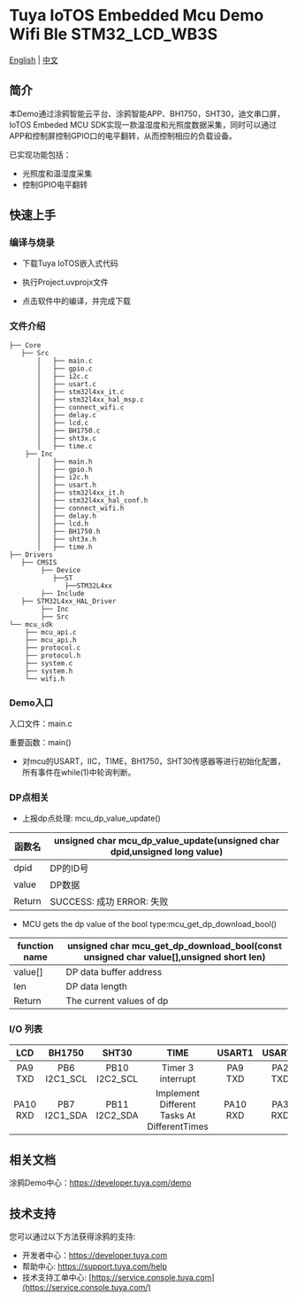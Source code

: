 # Tuya IoTOS Embedded Mcu Demo Wifi Ble STM32_LCD_WB3S

[English](./README.md) | [中文](./README_zh.md)

## 简介 

本Demo通过涂鸦智能云平台、涂鸦智能APP、BH1750，SHT30，迪文串口屏，IoTOS Embeded MCU SDK实现一款温湿度和光照度数据采集，同时可以通过APP和控制屏控制GPIO口的电平翻转，从而控制相应的负载设备。

已实现功能包括：

+ 光照度和温湿度采集  
+ 控制GPIO电平翻转



## 快速上手 

### 编译与烧录
+ 下载Tuya IoTOS嵌入式代码

+ 执行Project.uvprojx文件

+ 点击软件中的编译，并完成下载


### 文件介绍 

```
├── Core
   ├── Src
       │   ├── main.c
       │   ├── gpio.c
       │   ├── i2c.c
       │   ├── usart.c
       │   ├── stm32l4xx_it.c
       │   ├── stm32l4xx_hal_msp.c
       │   ├── connect_wifi.c
       │   ├── delay.c
       │   ├── lcd.c
       │   ├── BH1750.c
       │   ├── sht3x.c
       │   ├── time.c     
    ├── Inc
       │   ├── main.h
       │   ├── gpio.h
       │   ├── i2c.h
       │   ├── usart.h
       │   ├── stm32l4xx_it.h
       │   ├── stm32l4xx_hal_conf.h
       │   ├── connect_wifi.h
       │   ├── delay.h 
       │   ├── lcd.h 
       │   ├── BH1750.h
       │   ├── sht3x.h
       │   ├── time.h 
├── Drivers
   ├── CMSIS
        ├── Device
           ├──ST
              ├──STM32L4xx
        ├── Include              
   ├── STM32L4xx_HAL_Driver
        ├── Inc
        ├── Src
└── mcu_sdk
    ├── mcu_api.c
    ├── mcu_api.h
    ├── protocol.c
    ├── protocol.h
    ├── system.c
    ├── system.h
    └── wifi.h
```



### Demo入口

入口文件：main.c

重要函数：main()

+ 对mcu的USART，IIC，TIME，BH1750，SHT30传感器等进行初始化配置，所有事件在while(1)中轮询判断。




### DP点相关

+ 上报dp点处理: mcu_dp_value_update()

| 函数名 | unsigned char mcu_dp_value_update(unsigned char dpid,unsigned long value) |
| ------ | ------------------------------------------------------------ |
| dpid   | DP的ID号                                                     |
| value  | DP数据                                                       |
| Return | SUCCESS: 成功  ERROR: 失败                                   |

+ MCU gets the dp value of the bool type:mcu_get_dp_download_bool()

| function name | unsigned char mcu_get_dp_download_bool(const unsigned char value[],unsigned short len) |
| ------------- | ------------------------------------------------------------ |
| value[]       | DP data buffer address                                       |
| len           | DP data length                                               |
| Return        | The current values of dp                                     |

### I/O 列表 

|   LCD    |    BH1750    |     SHT30      |                    TIME                     |  USART1  | USART2  | USART3  |             GPIO             |
| :------: | :----------: | :------------: | :-----------------------------------------: | :------: | :-----: | :-----: | :--------------------------: |
| PA9 TXD  | PB6 I2C1_SCL | PB10 I2C2_SCL  |              Timer 3 interrupt              | PA9 TXD  | PA2 TXD | PC4 TXD |             PC13             |
| PA10 RXD | PB7 I2C1_SDA | PB11  I2C2_SDA | Implement Different Tasks At DifferentTimes | PA10 RXD | PA3 RXD | PC5 RXD | Network Configuration Button |

### 

## 相关文档

涂鸦Demo中心：https://developer.tuya.com/demo



## 技术支持

您可以通过以下方法获得涂鸦的支持:

- 开发者中心：https://developer.tuya.com
- 帮助中心: https://support.tuya.com/help
- 技术支持工单中心: [https://service.console.tuya.com](https://service.console.tuya.com/) 

